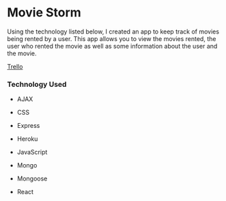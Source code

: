 
# Movie Storm


Using the technology listed below, I created an app to keep track of movies being rented by a user. This app allows you to view the movies rented, the user who rented the movie as well as some information about the user and the movie. 



[Trello](https://trello.com/b/sCAzrpbV/movie-storm)



### Technology Used


* AJAX


* CSS


* Express


* Heroku


* JavaScript


* Mongo


* Mongoose


* React
